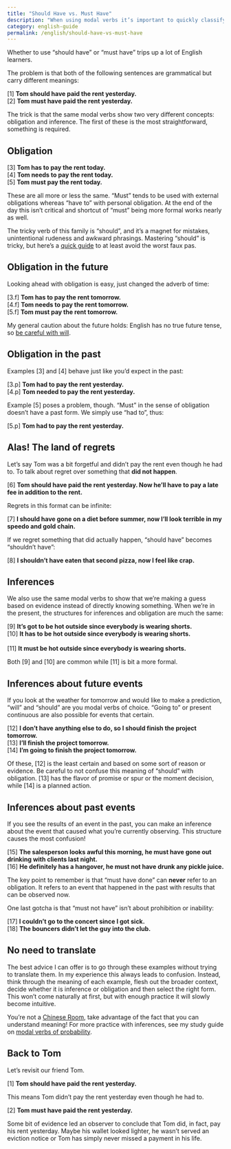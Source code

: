 ```yaml
---
title: "Should Have vs. Must Have"
description: "When using modal verbs it’s important to quickly classify whether you are describing an inference or obligation. They have the same form in the present but differ in the past and future."
category: english-guide
permalink: /english/should-have-vs-must-have
---
```


Whether to use “should have” or “must have” trips up a lot of English learners.

The problem is that both of the following sentences are grammatical but carry different meanings: 

[1] **Tom should have paid the rent yesterday.**<br>
[2] **Tom must have paid the rent yesterday.**

The trick is that the same modal verbs show two very different concepts: obligation and inference. The first of these is the most straightforward, something is required.

## Obligation

[3] **Tom has to pay the rent today.**<br>
[4] **Tom needs to pay the rent today.**<br>
[5] **Tom must pay the rent today.**

These are all more or less the same. “Must” tends to be used with external obligations whereas “have to” with personal obligation. At the end of the day this isn’t critical and shortcut of “must” being more formal works nearly as well.

The tricky verb of this family is “should”, and it’s a magnet for mistakes, unintentional rudeness and awkward phrasings. Mastering “should” is tricky, but here’s a [quick guide][ysr] to at least avoid the worst faux pas.

## Obligation in the future

Looking ahead with obligation is easy, just changed the adverb of time:

[3.f] **Tom has to pay the rent tomorrow.**<br>
[4.f] **Tom needs to pay the rent tomorrow.**<br>
[5.f] **Tom must pay the rent tomorrow.**

My general caution about the future holds: English has no true future tense, so [be careful with will][wil]. 

## Obligation in the past

Examples [3] and [4] behave just like you’d expect in the past:

[3.p] **Tom had to pay the rent yesterday.**<br>
[4.p] **Tom needed to pay the rent yesterday.**

Example [5] poses a problem, though. “Must” in the sense of obligation doesn’t have a past form. We simply use “had to”, thus:

[5.p] **Tom had to pay the rent yesterday.**

## Alas! The land of regrets

Let’s say Tom was a bit forgetful and didn’t pay the rent even though he had to. To talk about regret over something that **did not happen**.

[6] **Tom should have paid the rent yesterday. Now he’ll have to pay a late fee in addition to the rent.**

Regrets in this format can be infinite:

[7] **I should have gone on a diet before summer, now I’ll look terrible in my speedo and gold chain.**

If we regret something that did actually happen, “should have” becomes “shouldn’t have”:

[8] **I shouldn’t have eaten that second pizza, now I feel like crap.**

## Inferences

We also use the same modal verbs to show that we’re making a guess based on evidence instead of directly knowing something. When we’re in the present, the structures for inferences and obligation are much the same:

[9] **It’s got to be hot outside since everybody is wearing shorts.**<br>
[10] **It has to be hot outside since everybody is wearing shorts.**<br>  
[11] **It must be hot outside since everybody is wearing shorts.**

Both [9] and [10] are common while [11] is bit a more formal.

## Inferences about future events

If you look at the weather for tomorrow and would like to make a prediction, “will” and “should” are you modal verbs of choice. “Going to” or present continuous are also possible for events that certain.

[12] **I don’t have anything else to do, so I should finish the project tomorrow.**<br>
[13] **I’ll finish the project tomorrow.**<br>
[14] **I’m going to finish the project tomorrow.**

Of these, [12] is the least certain and based on some sort of reason or evidence. Be careful to not confuse this meaning of “should” with obligation. [13] has the flavor of promise or spur or the moment decision, while [14] is a planned action.

## Inferences about past events

If you see the results of an event in the past, you can make an inference about the event that caused what you’re currently observing. This structure causes the most confusion!

[15] **The salesperson looks awful this morning, he must have gone out drinking with clients last night.**<br>
[16] **He definitely has a hangover, he must not have drunk any pickle juice.**

The key point to remember is that “must have done” can **never** refer to an obligation. It refers to an event that happened in the past with results that can be observed now.

One last gotcha is that “must not have” isn’t about prohibition or inability:

[17] **I couldn’t go to the concert since I got sick.**<br>
[18] **The bouncers didn’t let the guy into the club.**

## No need to translate

The best advice I can offer is to go through these examples without trying to translate them. In my experience this always leads to confusion. Instead, think through the meaning of each example, flesh out the broader context, decide whether it is inference or obligation and then select the right form. This won’t come naturally at first, but with enough practice it will slowly become intuitive. 

You’re not a [Chinese Room][wcr], take advantage of the fact that you can understand meaning! For more practice with inferences, see my study guide on [modal verbs of probability][mvp].

## Back to Tom

Let’s revisit our friend Tom.

[1] **Tom should have paid the rent yesterday.**  

This means Tom didn’t pay the rent yesterday even though he had to.

[2] **Tom must have paid the rent yesterday.**

Some bit of evidence led an observer to conclude that Tom did, in fact, pay his rent yesterday. Maybe his wallet looked lighter, he wasn’t served an eviction notice or Tom has simply never missed a payment in his life.

[ysr]: /english/you-should-read-this
[wil]: /english/Will-You-Stop-Using-Will
[wcr]: https://en.wikipedia.org/wiki/Chinese_room
[mvp]: /english/modal-verbs-probability-inference
